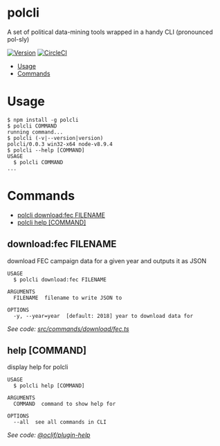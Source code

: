 polcli
================

A set of political data-mining tools wrapped in a handy CLI (pronounced pol-sly)

[![Version](https://img.shields.io/npm/v/polcli.svg)](https://npmjs.org/package/polcli)
[![CircleCI](https://circleci.com/gh/aldahick/polcli/tree/master.svg?style=shield)](https://circleci.com/gh/aldahick/polcli/tree/master)

<!-- toc -->
* [Usage](#usage)
* [Commands](#commands)
<!-- tocstop -->
<!-- usage -->
# Usage

```sh-session
$ npm install -g polcli
$ polcli COMMAND
running command...
$ polcli (-v|--version|version)
polcli/0.0.3 win32-x64 node-v8.9.4
$ polcli --help [COMMAND]
USAGE
  $ polcli COMMAND
...
```
<!-- usagestop -->
<!-- commands -->
# Commands

* [polcli download:fec FILENAME](#downloadfec-filename)
* [polcli help [COMMAND]](#help-command)
## download:fec FILENAME

download FEC campaign data for a given year and outputs it as JSON

```
USAGE
  $ polcli download:fec FILENAME

ARGUMENTS
  FILENAME  filename to write JSON to

OPTIONS
  -y, --year=year  [default: 2018] year to download data for
```

_See code: [src/commands/download/fec.ts](https://github.com/aldahick/polcli/blob/v0.0.3/src/commands/download/fec.ts)_

## help [COMMAND]

display help for polcli

```
USAGE
  $ polcli help [COMMAND]

ARGUMENTS
  COMMAND  command to show help for

OPTIONS
  --all  see all commands in CLI
```

_See code: [@oclif/plugin-help](https://github.com/oclif/plugin-help/blob/v1.1.6/src/commands/help.ts)_
<!-- commandsstop -->
